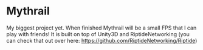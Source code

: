 # Mythrail

My biggest project yet. When finished Mythrail will be a small FPS that I can play with friends! It is built on top of Unity3D and RiptideNetworking (you can check that out over here: https://github.com/RiptideNetworking/Riptide)
